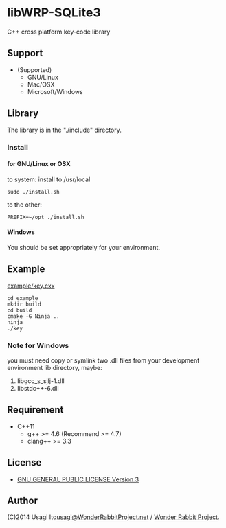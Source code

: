# libWRP-SQLite3

C++ cross platform key-code library

## Support

- (Supported)
    - GNU/Linux
    - Mac/OSX
    - Microsoft/Windows

## Library

The library is in the "./include" directory.

### Install

#### for GNU/Linux or OSX

to system: install to /usr/local

    sudo ./install.sh

to the other:

    PREFIX=~/opt ./install.sh

#### Windows

You should be set appropriately for your environment.

## Example

[example/key.cxx](example/key.cxx)

    cd example
    mkdir build
    cd build
    cmake -G Ninja ..
    ninja
    ./key

### Note for Windows

you must need copy or symlink two .dll files from your development environment lib directory, maybe:

1. libgcc_s_sjlj-1.dll
2. libstdc++-6.dll

## Requirement

* C++11
    * g++ >= 4.6 (Recommend >= 4.7)
    * clang++ >= 3.3

## License

* [GNU GENERAL PUBLIC LICENSE Version 3](http://www.gnu.org/licenses/gpl.html)

## Author

(C)2014 Usagi Ito<usagi@WonderRabbitProject.net> / [Wonder Rabbit Project](http://www.WonderRabbitProject.net/).
